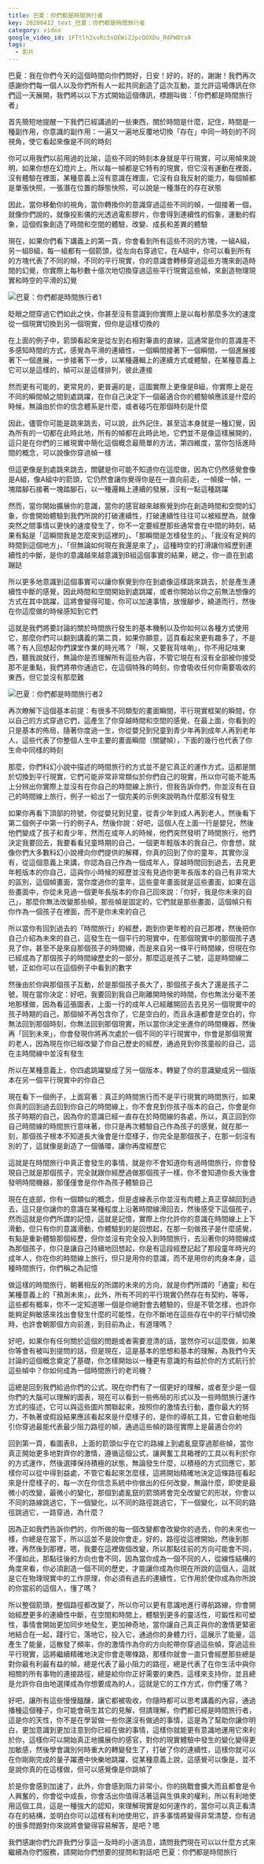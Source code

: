 ```yaml
---
title: 巴夏：你們都是時間旅行者
key: 20200412_text_巴夏：你們都是時間旅行者
category: video
google_video_id: 1FTtlh2xvRc5sQEWiZJpcQOXDu_R4PWDtxA
tags:
  - 影片
---
```


巴夏：我在你們今天的這個時間向你們問好，日安！好的，好的，謝謝！我們再次感謝你們每一個人以及你們所有人一起共同創造了這次互動，並允許這場傳訊在你們這一天展開，我們將以以下方式開始這個傳訊，標題叫做：「你們都是時間旅行者」

首先簡短地提醒一下我們已經講過的一些東西，關於時間是什麼，記住，時間是一種副作用，你意識的副作用：一遍又一遍地反覆地切換「存在」中同一時刻的不同視角，使它看起來像是不同的時刻

你可以用我們以前用過的比喻，這些不同的時刻本身就是平行現實，可以用幀來說明，如果你想在幻燈片上。所以每一幀都是它特有的現實，但它沒有運動在裡面，沒有體驗在裡面，某種意義上沒有意識在裡面，它沒有自我反射的能力，每個幀都是單張快照，一張潛在位置的靜態快照，可以說是一種潛在的存在狀態

因此，當你移動你的視角，當你轉換你的意識穿過這些不同的幀，一個接著一個，就像你們說的，就像投影儀的光透過電影膠片，你會得到連續性的假象，運動的假象，這個假象創造了時間和空間的體驗，改變、成長和差異的體驗

現在，如果你們看下講義上的第一頁，你會看到所有這些不同的方塊，一組A組，另一組B組，每一組都有一個箭頭，從左向右穿過它，在A組中，你可以看到所有的方塊代表了不同的幀，不同的平行現實，你的意識會轉移穿過這些方塊來創造時間的幻覺，你實際上每秒數十億次地切換穿過這些平行現實這些幀，來創造物理現實和時空的平滑的幻覺

![巴夏：你們都是時間旅行者1](/assets/images/%E5%B7%B4%E5%A4%8F_%E4%BD%A0%E5%80%91%E9%83%BD%E6%98%AF%E6%99%82%E9%96%93%E6%97%85%E8%A1%8C%E8%80%851.jpg)

眨眼之間穿過它們如此之快，你甚至沒有意識到你實際上是以每秒那麼多次的速度從一個現實切換到另一個現實，但你是這樣切換的

在上面的例子中，箭頭看起來是從左到右相對筆直的直線，這通常是你的意識差不多感知時間的方式，感覺為平滑的連續性，一個瞬間接著下一個瞬間，一個進展接著下一個進展，一步接著下一步，以某種邏輯上的連續方式或體驗，在某種意義上它可以是這樣的，幀可以是這樣排列，彼此連接

然而更有可能的，更常見的，更普遍的是，這圖實際上更像是B組，你實際上是在不同的瞬間幀之間到處跳躍，在你自己決定下一個最適合你的體驗幀應該是什麼的時候，無論由於你的信念體系是什麼，或者碰巧在那個時刻是什麼

因此，儘管你可能是跳來跳去，可以說，此外記住，甚至這本身就是一種幻覺，因為所有的一切都在此時此地，所有的幀都在此時此地，它們並不是像這樣展開的，這只是在你們的三維現實中簡化這個概念最簡單的方法，第四維度，當你包括進時間的概念，可以說像你穿過幀一樣

但這更像是到處跳來跳去，關鍵是你可能不知道你在這麼做，因為它仍然感覺會像是A組，像A組中的箭頭，它仍然會讓你覺得你是在一直向前走，一幀接一幀，一塊踏腳石接著一塊踏腳石，以一種邏輯上連續的發展，沒有一點這種跳躍

然而，當你開始擴展你的意識，當你的感官越來越察覺到你在創造時間和空間的幻象，你會開始體驗到我們所說的打破連續性，打破連續性往往可以被經歷為，就像突然之間事情以更快的速度發生了，你不一定要經歷那些通常會在中間的時刻，結果有點是「這瞬間我是怎麼來到這裡的」、「那瞬間是怎樣發生的」、「我沒有足夠的時間到這個地方」、「但無論如何現在我還是來了」，這種時空的打滑讓你經歷到連續性的中斷，是你的意識越來越意識到B組這個事實的結果，總之，你一直在到處蹦跶

所以更多地意識到這個事實可以讓你察覺到你在到處像這樣跳來跳去，於是產生連續性中斷的感覺，因此時間和空間開始到處跳躍，或者你開始以你之前無法想像的方式在其中跳躍，這將會變得可能，你可以加速事情，放慢腳步，繞道而行，然後在你這麼做的時候感知到它們

這就是我們將要討論的關於時間旅行發生的基本機制以及你如何以各種方式使用它，那麼你們可以翻到講義的第二頁，如果你願意，這頁看起來更有趣多了，不是嗎？有人回想起你們課堂作業的時光嗎？「啊，又要我背啥喲」，你不用記啥東西，聽我說就行，無論你是否理解所有這些內容，不管它現在有沒有全部被你接受那不是重點，我們將帶你通過它，在這個特殊的時刻，你會吸收任何你需要吸收的東西，但它並沒有那麼難

![巴夏：你們都是時間旅行者2](/assets/images/%E5%B7%B4%E5%A4%8F_%E4%BD%A0%E5%80%91%E9%83%BD%E6%98%AF%E6%99%82%E9%96%93%E6%97%85%E8%A1%8C%E8%80%852.jpg)

再次瞭解下這個基本前提：有很多不同類型的畫面瞬間，平行現實框架的瞬間，你以自己的方式穿過它們，這產生了你穿越時間和空間的感覺，在最上面，你看到的只是基本的佈局，隨著你度過一生，你從嬰兒到兒童到青少年再到成年人再到老年人，這些代表了你整個人生中主要的畫面瞬間（關鍵幀），下面的幾行也代表了你生命中同樣的時刻

那麼，你們科幻小說中描述的時間旅行的方式並不是它真正的運作方式，這都是關於切換到平行現實，它們可能非常非常類似於你們自己的現實，所以你可能不能馬上分辨出你實際上並沒有在你自己的時間線上旅行，但我告訴你們，你並沒有在自己的時間線上旅行，例子一給出了一個完美的示例來說明為什麼那沒有發生

如果你再看下頂部的符號，你從嬰兒到兒童，從青少年到成人再到老人，然後看下第二個例子中第一行的例子A，然後你說：好吧，這個人在上面一行是嬰兒，然後他們變成了孩子和青少年，然而在成年人的時候，他們突然發明了時間旅行，他們決定我要回去，我要看看兒童時期的自己，一個更年輕版本的我自己，你會想，就像你們大多數科幻小說裡向你們提供的解釋，你真的回到了你的童年，其實你沒有，從這個意義上來講，你認為自己作為一個成年人，穿越時間回到過去，去見更年輕版本的你自己，這與你小時候的經歷並沒有見過你更年長版本的自己有非常大的區別，這個幀畫面，當你度過你的童年，這些童年畫面就是這些畫面，如果在這些畫面中，你從未見過一個更年長版本的你自己回來說：「你好，我是你未來的自己」，那麼你無法改變那些幀，那些幀是固定的，它們就是那些畫面，這個幀只有你作為一個孩子在裡面，而不是你未來的自己

所以當你有回到過去的「時間旅行」的經歷，跑到你更年輕的自己那裡，然後把你自己介紹為未來的自己，這發生在一個平行的現實中，在那個現實中的那個孩子遇見了你，甚至不是來自那個孩子的時間線，而是來自另一條平行時間線，但現在你已經成為了那個孩子的時間線歷史的一部分，那麼這是孩子二號，這是時間線二號，正如你可以在這個例子中看到的數字

然後由於你與那個孩子互動，於是那個孩子長大了，那個孩子長大了還是孩子二號，現在當你決定：好吧，我要回到我自己剛離開時候的時間，你也無法分毫不差地那樣做，因為看這張圖表，上面一行的成年人已經離開回去去見另一個現實中的孩子時期的自己，那個幀不再包含你了，它是空白的，而且永遠都會是空白的，你無法回到那個時刻，你無法回到那個現實，所以當你決定坐進你的時間機器，然後再「回到未來」，你會發現你將再次處於一個不同的平行現實中，你會是那個現實的老人，因為現在你已經改變了你自己歷史的經歷，通過見到你孩童般的自己，這在主時間線中並沒有發生

所以在某種意義上，你四處跳躍變成了另一個版本，轉變了你的意識變成另一個版本在另一個平行現實中的你自己

現在看下一個例子，上面寫著：真正的時間旅行而不是平行現實的時間旅行，如果你真的回到過去回到你自己的時間線上，你不會見到你孩子版本的自己，你會是你孩子時期的自己，因為你的意識已經一直存在於時間線的各處，所以，真正回到你自己時間線的時間旅行意味著，你只是再次體驗自己作為孩子的感覺，就在那一刻，那個孩子根本不知道長大後會是什麼樣子，你完全是那個孩子，在那一刻沒有別的了，這就像是創造了一個循環，讓你再度經歷它

這就是在時間旅行中真正會發生的事情，就是你不會知道你有過時間旅行，你會發現自己就是那個孩子，完全就跟你經歷過做那個孩子一樣，你不會知道你長大後會發明時間機器，那僅僅會是你作為孩子體驗自己

現在在底部，你有一個類似的概念，但是虛線表示你並沒有肉體上真正穿越回到過去，這只是你讓你的意識在某種程度上沿著時間線滑回去，然後感受下這個孩子，然而這就是你們所謂的記憶，這就是記憶，實際上你允許你的意識在時間線上上下滑動，但只有你的意識滑動，你體驗到的是回想起，在那一刻做孩子是什麼感覺，有點是重新體驗那個經歷，但你並沒有完全投入到時間旅行，去沿著你的時間線成為那個孩子，你只是讓自己持續地回想起，你是有這段經歷記起了那段童年時光的成年人，你在你的時間線上旅行，但只是用你的意識，而不是用你的肉身本身，這種時間旅行，你們稱之為記憶

做這樣的時間旅行，朝著相反的所謂的未來的方向，就是你們所謂的「通靈」和在某種意義上的「預測未來」，此外，所有不同的平行現實仍然存在有契約，等等，這些都有概率，你不一定知道哪一個是你絕對會去體驗的，但是不管怎樣，也許你能夠足夠敏感來找出會發生什麼的可能性，在你不斷地在這些存在中的平行幀切換時，也許會朝那個方向前進，到目前為止，有道理嗎？

好吧，如果你有任何關於這個的問題或者需要澄清的話，當然你可以這麼做，如果你等會有被叫到提問的話，但是現在，這是基本的思想和基本的理解，為我們今天討論的這個概念奠定了基礎，你怎樣開始以一種更有意識的有益於你的方式航行於這些幀中？你如何成為一個時間旅行的老司機？

這總是回到我們給過你們的公式，現在你們有了一個更好的理解，或者至少是一個你們的大腦可以理解的圖表，現在可以看到一些佈局的形式以及一些時間旅行運作方式的描述，它可以與這些圖片關聯起來，按照你的激情去行動，盡你最大的努力，不執著或假設結果應該看起來是什麼樣子的，是你的導航工具，它會自動地指引你穿過最能代表最少阻力路徑的幀，通過這些幀的路徑實際上是最適合你的

回到第一頁，看圖表B，上面的箭頭似乎在它的路線上到處亂竄穿過那些幀，當你真正開始更多地對齊你的激情，遵循這個公式，讓興奮工具箱裡的工具以有利於你的方式運作，然後選擇保持積極的狀態，無論發生什麼，以積極的方式回應它，那樣你可以從中得到益處，不管它看起來怎麼樣，這將開始精確地決定這條路徑看起來是什麼樣子的，每一次在你信念系統中你做出的任何改變，無論什麼，即使是最微小的改變，最微小的變化，那個到處亂竄的箭頭將會完全改變它的形狀，你會以不同的路線跳過它，下一個變化，以不同的路徑跳過它，下一個變化，以不同的路徑跳過它，一路穿過，為什麼？

因為正如我們告訴你們的，你所做的每一個改變都會改變你的過去，你的未來也一樣，你總是在當下，所以這並不是說你會走，好的，路徑從這裡開始，然後到那裡，再然後到那裡，嗯，我要在這裡做個改變，所以那點往前的方向可能會不同，不僅如此，那點往後的方向也會不同，因為當你成為一個不同的人，從線性結構的角度來看，你必須創造一個不同的歷史，才能讓你成為你現在所說的這個人，這就是它在物理現實中的工作原理，你必須有過去的連續性，它作用於使你成為你所說的你當前的這個人，懂了嗎？

所以整個箭頭，整個路徑都改變了，所以你可以更有意識地進行導航路線，你會開始經歷更多的連續性中斷，在空間和時間上，體驗到更多的靈活性，可鍛性和可塑性，事情會開始更加同步地發生，更加神奇地，當你讓自己真正與你的激情更緊密地結合在一起，踐行它，落地它，投入它，通過你的身體力行，這展示了能量，這產生了能量，這散發了頻率，你的激情作為你的方向舵帶你穿過這些幀，穿過這些平行現實，這將繼續精確地決定你會走哪條路，那樣你就會一直只會經歷那些總是對你最有利最有益的幀，總是代表了最小阻力的路徑，總是代表了在你生活中與你相關的所有事物的連接路徑，總是給你你正好需要的東西，這樣來支持你，並且總是允許你自由地選擇成為你想要成為的人，這就是它的工作方式，你們懂了嗎？

好吧，讓所有這些慢慢醞釀，讓它都被吸收，你隨時都可以思考講義的內容，通過播種這個種子，你可能會萌生其它的見解，但請理解，你們都已經是時間旅行者，這是你的天性，你不是在學習做一些你還沒有做過的事情，這是為了幫助你讓你明白，更加意識到更加注意到你已經在做的事情，這樣你就能更有意識地運用它來利於你，這樣你可以開始真正地擴展你的感官，對你的現實體驗中發生的變化變得更加敏感，然後學會識別何時重大的轉變發生了，打破了你的連續性，這樣你就可以在你剛剛完成的量子躍遷中快樂地跳躍，從某種意義上說，這感覺可以像是，並不是說你真的在這樣做，但可以感覺像是你跳幀了

於是你會感到加速了，此外，你會感到阻力非常小，你的挑戰會擴大而且都會是令人興奮的，你會從中成長，你會活出你值得活著這與生俱來的權利，所以有利地使用這個工具，這是一種強大的認知，來理解現實是如何運作的，當你可以真正看清存在的結構，並明白你可以這樣有利地使用它，許多事情將變得非常清楚，你有過的很多問題對你來說將會變得容易解答，是吧？嗯

我們感謝你們允許我們分享這一及時的小道消息，請問我們現在可以以什麼方式來繼續為你們服務，請開始你們想要的提問和對話吧
巴夏：你們都是時間旅行

